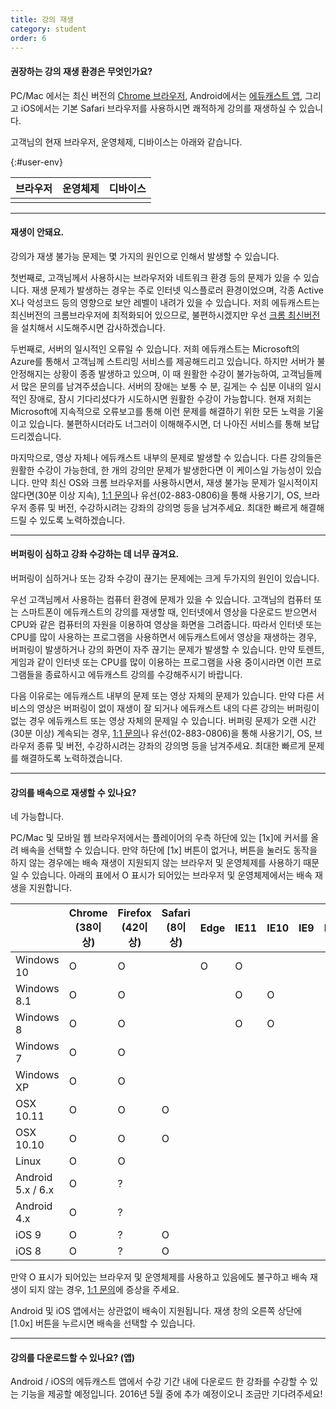 ```yaml
---
title: 강의 재생
category: student
order: 6
---
```


#### 권장하는 강의 재생 환경은 무엇인가요?

PC/Mac 에서는 최신 버전의 [Chrome 브라우저](https://www.google.co.kr/chrome/browser/desktop/),
Android에서는 [에듀캐스트 앱](https://play.google.com/store/apps/details?id=com.tntcrowd.educast),
그리고 iOS에서는 기본 Safari 브라우저를 사용하시면 쾌적하게 강의를 재생하실 수 있습니다.

고객님의 현재 브라우저, 운영체제, 디바이스는 아래와 같습니다.

{:#user-env}

|            브라우저           |         운영체제         |            디바이스          |
|-------------------------------|--------------------------|------------------------------|
| <span class="browser"></span> | <span class="os"></span> | <span class="device"></span> |

---

#### 재생이 안돼요.
강의가 재생 불가능 문제는 몇 가지의 원인으로 인해서 발생할 수 있습니다.

첫번째로, 고객님께서 사용하시는 브라우저와 네트워크 환경 등의 문제가 있을 수 있습니다.
재생 문제가 발생하는 경우는 주로 인터넷 익스플로러 환경이었으며,
각종 Active X나 악성코드 등의 영향으로 보안 레벨이 내려가 있을 수 있습니다.
저희 에듀캐스트는 최신버전의 크롬브라우저에 최적화되어 있으므로,
불편하시겠지만 우선 [크롬 최신버전](https://www.google.co.kr/chrome/browser/desktop/)을 설치해서 시도해주시면 감사하겠습니다.

두번째로, 서버의 일시적인 오류일 수 있습니다.
저희 에듀캐스트는 Microsoft의 Azure를 통해서 고객님께 스트리밍 서비스를 제공해드리고 있습니다.
하지만 서버가 불안정해지는 상황이 종종 발생하고 있으며,
이 때 원활한 수강이 불가능하여, 고객님들께서 많은 문의를 남겨주셨습니다.
서버의 장애는 보통 수 분, 길게는 수 십분 이내의 일시적인 장애로, 잠시 기다리셨다가 시도하시면 원활한 수강이 가능합니다.
현재 저희는 Microsoft에 지속적으로 오류보고를 통해 이런 문제를 해결하기 위한 모든 노력을 기울이고 있습니다.
불편하시더라도 너그러이 이해해주시면, 더 나아진 서비스를 통해 보답드리겠습니다.

마지막으로, 영상 자체나 에듀캐스트 내부의 문제로 발생할 수 있습니다.
다른 강의들은 원활한 수강이 가능한데, 한 개의 강의만 문제가 발생한다면 이 케이스일 가능성이 있습니다.
만약 최신 OS와 크롬 브라우저를 사용하시면서, 재생 불가능 문제가 일시적이지 않다면(30분 이상 지속),
[1:1 문의](https://educast.pro/support/qna/create/)나 유선(02-883-0806)을 통해 사용기기, OS, 브라우저 종류 및 버전, 수강하시려는 강좌의 강의명 등을 남겨주세요.
최대한 빠르게 해결해드릴 수 있도록 노력하겠습니다.

---

#### 버퍼링이 심하고 강좌 수강하는 데 너무 끊겨요.
버퍼링이 심하거나 또는 강좌 수강이 끊기는 문제에는 크게 두가지의 원인이 있습니다.

우선 고객님께서 사용하는 컴퓨터 환경에 문제가 있을 수 있습니다.
고객님의 컴퓨터 또는 스마트폰이 에듀캐스트의 강의를 재생할 때, 인터넷에서 영상을 다운로드 받으면서
CPU와 같은 컴퓨터의 자원을 이용하여 영상을 화면을 그려줍니다.
따라서 인터넷 또는 CPU를 많이 사용하는 프로그램을 사용하면서 에듀캐스트에서 영상을 재생하는 경우,
버퍼링이 발생하거나 강의 화면이 자주 끊기는 문제가 발생할 수 있습니다.
만약 토렌트, 게임과 같이 인터넷 또는 CPU를 많이 이용하는 프로그램을 사용 중이시라면 이런 프로그램들을
종료하시고 에듀캐스트 강의를 수강해주시기 바랍니다.

다음 이유로는 에듀캐스트 내부의 문제 또는 영상 자체의 문제가 있습니다.
만약 다른 서비스의 영상은 버퍼링이 없이 재생이 잘 되거나 에듀캐스트 내의 다른 강의는 버퍼링이 없는 경우
에듀캐스트 또는 영상 자체의 문제일 수 있습니다. 버퍼링 문제가 오랜 시간(30분 이상) 계속되는 경우,
[1:1 문의](https://educast.pro/support/qna/create/)나 유선(02-883-0806)을 통해 사용기기, OS, 브라우저 종류 및 버전, 수강하시려는 강좌의 강의명 등을 남겨주세요. 최대한 빠르게 문제를 해결하도록 노력하겠습니다.

---

#### 강의를 배속으로 재생할 수 있나요?
네 가능합니다.

PC/Mac 및 모바일 웹 브라우저에서는 플레이어의 우측 하단에 있는 [1x]에 커서를 올려 배속을 선택할 수 있습니다.
만약 하단에 [1x] 버튼이 없거나, 버튼을 눌러도 동작을 하지 않는 경우에는 배속 재생이 지원되지 않는 브라우저 및 운영체제를 사용하기 때문일 수 있습니다.
아래의 표에서 O 표시가 되어있는 브라우저 및 운영체제에서는 배속 재생을 지원합니다.

|                   | Chrome<br>(38이상) | Firefox<br>(42이상) | Safari<br>(8이상) | Edge | IE11 | IE10 | IE9 | IE8 | Android<br>Browser |
|-------------------|-----------------|------------------|----------------|------|------|------|-----|-----|-----------------|
| Windows 10        |        O        |         O        |                |   O  |   O  |      |     |     |                 |
| Windows 8.1       |        O        |         O        |                |      |   O  |   O  |     |     |                 |
| Windows 8         |        O        |         O        |                |      |   O  |   O  |     |     |                 |
| Windows 7         |        O        |         O        |                |      |      |      |     |     |                 |
| Windows XP        |        O        |         O        |                |      |      |      |     |     |                 |
| OSX 10.11         |        O        |         O        |        O       |      |      |      |     |     |                 |
| OSX 10.10         |        O        |         O        |        O       |      |      |      |     |     |                 |
| Linux             |        O        |         O        |                |      |      |      |     |     |                 |
| Android 5.x / 6.x |        O        |         ?        |                |      |      |      |     |     |        O        |
| Android 4.x       |        O        |         ?        |                |      |      |      |     |     |        O        |
| iOS 9             |        O        |         ?        |        O       |      |      |      |     |     |                 |
| iOS 8             |        O        |         ?        |        O       |      |      |      |     |     |                 |

만약 O 표시가 되어있는 브라우저 및 운영체제를 사용하고 있음에도 불구하고 배속 재생이 되지 않는 경우,
[1:1 문의](https://educast.pro/support/qna/create/)에 증상을 주세요.

Android 및 iOS 앱에서는 상관없이 배속이 지원됩니다. 재생 창의 오른쪽 상단에 [1.0x] 버튼을 누르시면 배속을 선택할 수 있습니다.

---

#### 강의를 다운로드할 수 있나요? (앱)
Android / iOS의 에듀캐스트 앱에서 수강 기간 내에 다운로드 한 강좌를 수강할 수 있는 기능을 제공할 예정입니다.
2016년 5월 중에 추가 예정이오니 조금만 기다려주세요!
